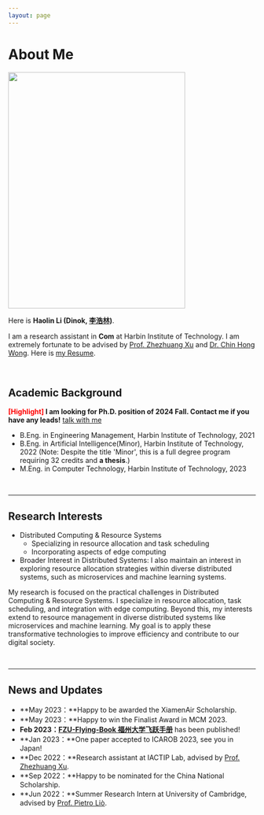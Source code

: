 ```yaml
---
layout: page
---
```


# About Me

<img src="https://caihanlin.com/caihanlin.jpg" class="floatpic" width="360" height="480">

Here is **Haolin Li (Dinok, [李浩林](https://dinokli818.github.io/file/李浩林-个人简历.pdf))**.

I am a research assistant in **Com** at Harbin Institute of Technology. I am extremely fortunate to be advised by [Prof. Zhezhuang Xu](https://dqxy.fzu.edu.cn/info/1102/3547.htm) and [Dr. Chin Hong Wong](https://www.researchgate.net/profile/Chin-Hong-Wong). Here is [my Resume](https://caihanlin.com/file/Resume-HanlinCAI.pdf).

<br>

## Academic Background

**<font color='red'>[Highlight]</font> I am looking for Ph.D. position of 2024 Fall. Contact me if you have any leads!** [talk with me](https://calendly.com/lancecai/meet-with-lance)

- B.Eng. in Engineering Management, Harbin Institute of Technology, 2021
- B.Eng. in Artificial Intelligence(Minor), Harbin Institute of Technology, 2022 (Note: Despite the title 'Minor', this is a full degree program requiring 32 credits and **a thesis**.)
- M.Eng. in Computer Technology, Harbin Institute of Technology, 2023



<br>

---

## Research Interests

- Distributed Computing & Resource Systems
  - Specializing in resource allocation and task scheduling
  - Incorporating aspects of edge computing
 - Broader Interest in Distributed Systems: I also maintain an interest in exploring resource allocation strategies within diverse distributed systems, such as microservices and machine learning systems.

My research is focused on the practical challenges in Distributed Computing & Resource Systems. I specialize in resource allocation, task scheduling, and integration with edge computing. Beyond this, my interests extend to resource management in diverse distributed systems like microservices and machine learning. My goal is to apply these transformative technologies to improve efficiency and contribute to our digital society.

<br>

---

## News and Updates

- **May 2023：**Happy to be awarded the XiamenAir Scholarship.
- **May 2023：**Happy to win the Finalist Award in MCM 2023.
- **Feb 2023：**[**FZU-Flying-Book 福州大学飞跃手册**](https://fzu-fly.online/) has been published!
- **Jan 2023：**One paper accepted to ICAROB 2023, see you in Japan!
- **Dec 2022：**Research assistant at IACTIP Lab, advised by [Prof. Zhezhuang Xu](https://dqxy.fzu.edu.cn/en/info/1009/1072.htm).
- **Sep 2022：**Happy to be nominated for the China National Scholarship.
- **Jun 2022：**Summer Research Intern at University of Cambridge, advised by [Prof. Pietro Liò](https://www.cl.cam.ac.uk/~pl219/ ).

<br>
